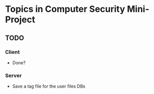 # Topics in Computer Security Mini-Project #

## TODO ##
### Client ###
* Done?

### Server ###
* Save a tag file for the user files DBs
